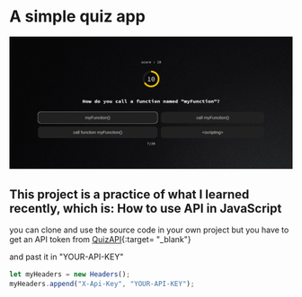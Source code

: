 # A simple quiz app

![quiz app](src/images/screenshot.png)

## This project is a practice of what I learned recently, which is: How to use API in JavaScript

you can clone and use the source code in your own project but you have to get an API token from [QuizAPI](https://quizapi.io/){:target= "\_blank"}

and past it in "YOUR-API-KEY"

```javascript
let myHeaders = new Headers();
myHeaders.append("X-Api-Key", "YOUR-API-KEY");
```
